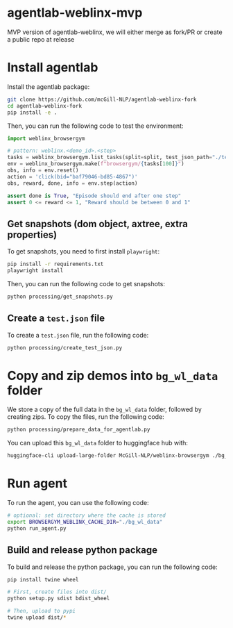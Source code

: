 # agentlab-weblinx-mvp
MVP version of agentlab-weblinx, we will either merge as fork/PR or create a public repo at release

# Install agentlab

Install the agentlab package:

```bash
git clone https://github.com/mcGill-NLP/agentlab-weblinx-fork
cd agentlab-weblinx-fork
pip install -e .
```

Then, you can run the following code to test the environment:

```python
import weblinx_browsergym

# pattern: weblinx.<demo_id>.<step>
tasks = weblinx_browsergym.list_tasks(split=split, test_json_path="./test.json")
env = weblinx_browsergym.make(f"browsergym/{tasks[100]}")
obs, info = env.reset()
action = 'click(bid="baf79046-bd85-4867")'
obs, reward, done, info = env.step(action)

assert done is True, "Episode should end after one step"
assert 0 <= reward <= 1, "Reward should be between 0 and 1"
```


## Get snapshots (dom object, axtree, extra properties)

To get snapshots, you need to first install `playwright`:

```bash
pip install -r requirements.txt
playwright install
```

Then, you can run the following code to get snapshots:

```bash
python processing/get_snapshots.py
```

## Create a `test.json` file

To create a `test.json` file, run the following code:

```bash
python processing/create_test_json.py
```

# Copy and zip demos into `bg_wl_data` folder

We store a copy of the full data in the `bg_wl_data` folder, followed by creating zips. To copy the files, run the following code:

```bash
python processing/prepare_data_for_agentlab.py
```

You can upload this `bg_wl_data` folder to huggingface hub with:

```bash
huggingface-cli upload-large-folder McGill-NLP/weblinx-browsergym ./bg_wl_data --repo-type=dataset
```

# Run agent

To run the agent, you can use the following code:

```bash
# optional: set directory where the cache is stored
export BROWSERGYM_WEBLINX_CACHE_DIR="./bg_wl_data"
python run_agent.py
```

## Build and release python package

To build and release the python package, you can run the following code:

```bash
pip install twine wheel

# First, create files into dist/
python setup.py sdist bdist_wheel

# Then, upload to pypi
twine upload dist/*
```